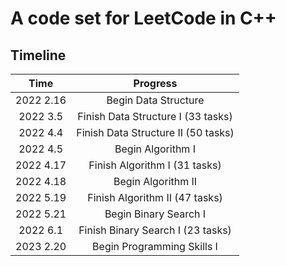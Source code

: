 # A code set for LeetCode in C++

## Timeline

| Time | Progress |
| :---: | :---: |
| 2022 2.16 | Begin Data Structure|
| 2022 3.5 | Finish Data Structure I (33 tasks) |
| 2022 4.4 | Finish Data Structure II (50 tasks) |
| 2022 4.5 | Begin Algorithm I |
| 2022 4.17 | Finish Algorithm I (31 tasks) |
| 2022 4.18 | Begin Algorithm II |
| 2022 5.19 | Finish Algorithm II (47 tasks) |
| 2022 5.21 | Begin Binary Search I |
| 2022 6.1 | Finish Binary Search I (23 tasks) |
| 2023 2.20 | Begin Programming Skills I |
